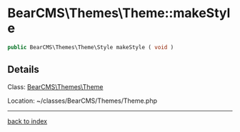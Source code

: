 # BearCMS\Themes\Theme::makeStyle

```php
public BearCMS\Themes\Theme\Style makeStyle ( void )
```

## Details

Class: [BearCMS\Themes\Theme](bearcms.themes.theme.class.md)

Location: ~/classes/BearCMS/Themes/Theme.php

---

[back to index](index.md)

